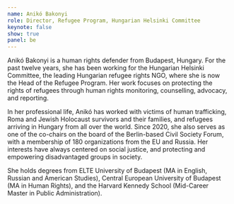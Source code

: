 ```yaml
---
name: Anikó Bakonyi
role: Director, Refugee Program, Hungarian Helsinki Committee
keynote: false
show: true
panel: be
---
```


Anikó Bakonyi is a human rights defender from Budapest, Hungary. For the past twelve years, she has been working for the Hungarian Helsinki Committee, the leading Hungarian refugee rights NGO, where she is now the Head of the Refugee Program. Her work focuses on protecting the rights of refugees through human rights monitoring, counselling, advocacy, and reporting.

In her professional life, Anikó has worked with victims of human trafficking, Roma and Jewish Holocaust survivors and their families, and refugees arriving in Hungary from all over the world. Since 2020, she also serves as one of the co-chairs on the board of the Berlin-based Civil Society Forum, with a membership of 180 organizations from the EU and Russia. Her interests have always centered on social justice, and protecting and empowering disadvantaged groups in society.

She holds degrees from ELTE University of Budapest (MA in English, Russian and American Studies), Central European University of Budapest (MA in Human Rights), and the Harvard Kennedy School (Mid-Career Master in Public Administration).
